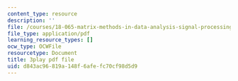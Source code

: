 ```yaml
---
content_type: resource
description: ''
file: /courses/18-065-matrix-methods-in-data-analysis-signal-processing-and-machine-learning-spring-2018/d843ac96819a148f6afefc70cf98d5d9_Xa2jPbURTjQ.pdf
file_type: application/pdf
learning_resource_types: []
ocw_type: OCWFile
resourcetype: Document
title: 3play pdf file
uid: d843ac96-819a-148f-6afe-fc70cf98d5d9
---
```

